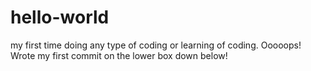 # hello-world
my first time doing any type of coding or learning of coding.
Ooooops! Wrote my first commit on the lower box down below!
